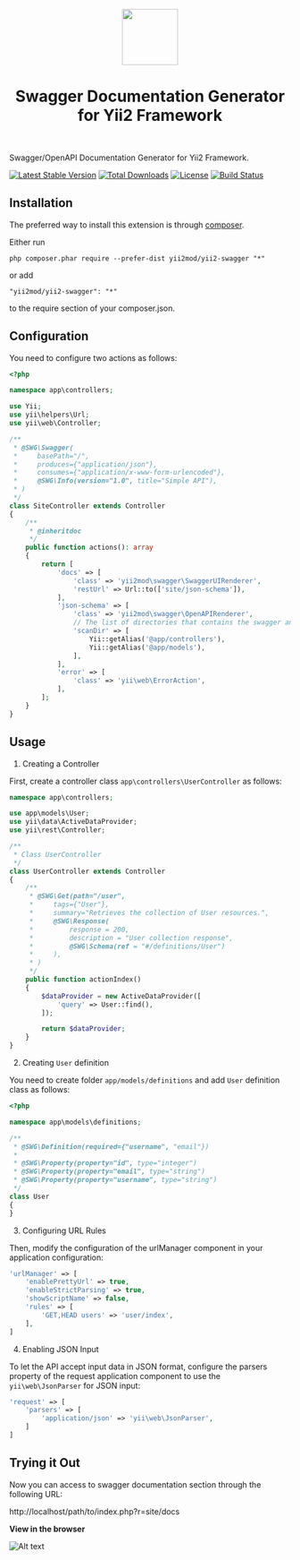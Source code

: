 <p align="center">
    <a href="https://github.com/yiisoft" target="_blank">
        <img src="https://avatars0.githubusercontent.com/u/993323" height="100px">
    </a>
    <h1 align="center">Swagger Documentation Generator for Yii2 Framework</h1>
    <br>
</p>

Swagger/OpenAPI Documentation Generator for Yii2 Framework.

[![Latest Stable Version](https://poser.pugx.org/yii2mod/yii2-swagger/v/stable)](https://packagist.org/packages/yii2mod/yii2-swagger)
[![Total Downloads](https://poser.pugx.org/yii2mod/yii2-swagger/downloads)](https://packagist.org/packages/yii2mod/yii2-swagger)
[![License](https://poser.pugx.org/yii2mod/yii2-swagger/license)](https://packagist.org/packages/yii2mod/yii2-swagger)
[![Build Status](https://travis-ci.org/yii2mod/yii2-swagger.svg?branch=master)](https://travis-ci.org/yii2mod/yii2-swagger)

Installation
------------

The preferred way to install this extension is through [composer](http://getcomposer.org/download/).

Either run

```
php composer.phar require --prefer-dist yii2mod/yii2-swagger "*"
```

or add

```
"yii2mod/yii2-swagger": "*"
```

to the require section of your composer.json.

Configuration
-------------
You need to configure two actions as follows:

```php
<?php

namespace app\controllers;

use Yii;
use yii\helpers\Url;
use yii\web\Controller;

/**
 * @SWG\Swagger(
 *     basePath="/",
 *     produces={"application/json"},
 *     consumes={"application/x-www-form-urlencoded"},
 *     @SWG\Info(version="1.0", title="Simple API"),
 * )
 */
class SiteController extends Controller
{
    /**
     * @inheritdoc
     */
    public function actions(): array
    {
        return [
            'docs' => [
                'class' => 'yii2mod\swagger\SwaggerUIRenderer',
                'restUrl' => Url::to(['site/json-schema']),
            ],
            'json-schema' => [
                'class' => 'yii2mod\swagger\OpenAPIRenderer',
                // Тhe list of directories that contains the swagger annotations.
                'scanDir' => [
                    Yii::getAlias('@app/controllers'),
                    Yii::getAlias('@app/models'),
                ],
            ],
            'error' => [
                'class' => 'yii\web\ErrorAction',
            ],
        ];
    }
}
```

Usage
-------------
1) Creating a Controller

First, create a controller class `app\controllers\UserController` as follows:

```php
namespace app\controllers;

use app\models\User;
use yii\data\ActiveDataProvider;
use yii\rest\Controller;

/**
 * Class UserController
 */
class UserController extends Controller
{
    /**
     * @SWG\Get(path="/user",
     *     tags={"User"},
     *     summary="Retrieves the collection of User resources.",
     *     @SWG\Response(
     *         response = 200,
     *         description = "User collection response",
     *         @SWG\Schema(ref = "#/definitions/User")
     *     ),
     * )
     */
    public function actionIndex()
    {
        $dataProvider = new ActiveDataProvider([
            'query' => User::find(),
        ]);

        return $dataProvider;
    }
}
```

2) Creating `User` definition

You need to create folder `app/models/definitions` and add `User` definition class as follows:

```php
<?php

namespace app\models\definitions;

/**
 * @SWG\Definition(required={"username", "email"})
 *
 * @SWG\Property(property="id", type="integer")
 * @SWG\Property(property="email", type="string")
 * @SWG\Property(property="username", type="string")
 */
class User
{
}
```

3) Configuring URL Rules

Then, modify the configuration of the urlManager component in your application configuration:
```php
'urlManager' => [
    'enablePrettyUrl' => true,
    'enableStrictParsing' => true,
    'showScriptName' => false,
    'rules' => [
        'GET,HEAD users' => 'user/index',
    ],
]
```

4) Enabling JSON Input

To let the API accept input data in JSON format, configure the parsers property of the request application component to use the `yii\web\JsonParser` for JSON input:
```php
'request' => [
    'parsers' => [
        'application/json' => 'yii\web\JsonParser',
    ]
]
```

Trying it Out
-------------

Now you can access to swagger documentation section through the following URL:

http://localhost/path/to/index.php?r=site/docs

**View in the browser**

![Alt text](http://res.cloudinary.com/igor-chepurnoi/image/upload/v1507979787/Swagger_UI_ps89ih.png "Swagger Documentation")




